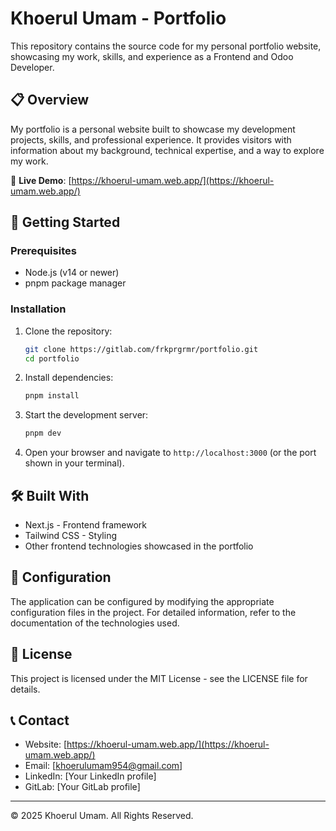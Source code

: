 # Khoerul Umam - Portfolio

This repository contains the source code for my personal portfolio website, showcasing my work, skills, and experience as a Frontend and Odoo Developer.

## 📋 Overview

My portfolio is a personal website built to showcase my development projects, skills, and professional experience. It provides visitors with information about my background, technical expertise, and a way to explore my work.

🔗 **Live Demo**: [https://khoerul-umam.web.app/](https://khoerul-umam.web.app/)

## 🚀 Getting Started

### Prerequisites

- Node.js (v14 or newer)
- pnpm package manager

### Installation

1. Clone the repository:

   ```bash
   git clone https://gitlab.com/frkprgrmr/portfolio.git
   cd portfolio
   ```

2. Install dependencies:

   ```bash
   pnpm install
   ```

3. Start the development server:

   ```bash
   pnpm dev
   ```

4. Open your browser and navigate to `http://localhost:3000` (or the port shown in your terminal).

## 🛠️ Built With

- Next.js - Frontend framework
- Tailwind CSS - Styling
- Other frontend technologies showcased in the portfolio

## 🔧 Configuration

The application can be configured by modifying the appropriate configuration files in the project. For detailed information, refer to the documentation of the technologies used.

## 📝 License

This project is licensed under the MIT License - see the LICENSE file for details.

## 📞 Contact

- Website: [https://khoerul-umam.web.app/](https://khoerul-umam.web.app/)
- Email: [khoerulumam954@gmail.com]
- LinkedIn: [Your LinkedIn profile]
- GitLab: [Your GitLab profile]

---

© 2025 Khoerul Umam. All Rights Reserved.
